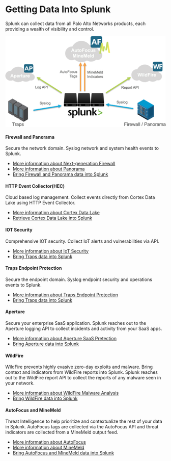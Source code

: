 # Getting Data Into Splunk

Splunk can collect data from all Palo Alto Networks products, each providing a wealth of visibility and control.

<img src="/assets/architecture.png" alt="Architecture Diagram" class="no-shadow">

#### Firewall and Panorama

Secure the network domain. Syslog network and system health events to Splunk.

- [More information about Next-generation Firewall](https://www.paloaltonetworks.com/products/secure-the-network/next-generation-firewall)
- [More information about Panorama](https://www.paloaltonetworks.com/products/management/panorama)
- [Bring Firewall and Panorama data into Splunk](/firewalls-panorama-and-traps.md)

#### HTTP Event Collector(HEC)

Cloud based log management. Collect events directly from Cortex Data Lake using HTTP Event Collector.
- [More information about Cortex Data Lake](https://www.paloaltonetworks.com/cortex/cortex-data-lake)
- [Retrieve Cortex Data Lake into Splunk](/firewalls-panorama-and-traps.md)

#### IOT Security

Comprehensive IOT security. Collect IoT alerts and vulnerabilities via API.
- [More information about IoT Security](https://www.paloaltonetworks.com/network-security/iot-security)
- [Bring Traps data into Splunk](/iot-security.md)
 
#### Traps Endpoint Protection

Secure the endpoint domain. Syslog endpoint security and operations events to Splunk.

- [More information about Traps Endpoint Protection](https://www.paloaltonetworks.com/products/secure-the-endpoint/traps)
- [Bring Traps data into Splunk](/firewalls-panorama-and-traps.md)

#### Aperture

Secure your enterprise SaaS application. Splunk reaches out to the Aperture logging API to collect incidents and activity from your SaaS apps.

- [More information about Aperture SaaS Pretection](https://www.paloaltonetworks.com/products/secure-the-cloud/aperture)
- [Bring Aperture data into Splunk](/aperture.md)

#### WildFire

WildFire prevents highly evasive zero-day exploits and malware. Bring context and indicators from WildFire reports into Splunk. Splunk reaches out to the WildFire report API to collect the reports of any malware seen in your network.

- [More information about WildFire Malware Analysis](https://www.paloaltonetworks.com/products/secure-the-network/subscriptions/wildfire)
- [Bring WildFire data into Splunk](wildfire.md)

#### AutoFocus and MineMeld

Threat Intelligence to help prioritize and contextualize the rest of your data in Splunk. AutoFocus tags are collected via the AutoFocus API and threat indicators are collected from a MineMeld output feed.

- [More information about AutoFocus](https://www.paloaltonetworks.com/products/secure-the-network/subscriptions/autofocus)
- [More information about MineMeld](https://www.paloaltonetworks.com/products/secure-the-network/subscriptions/minemeld)
- [Bring AutoFocus and MineMeld data into Splunk](/autofocus-and-minemeld.md)